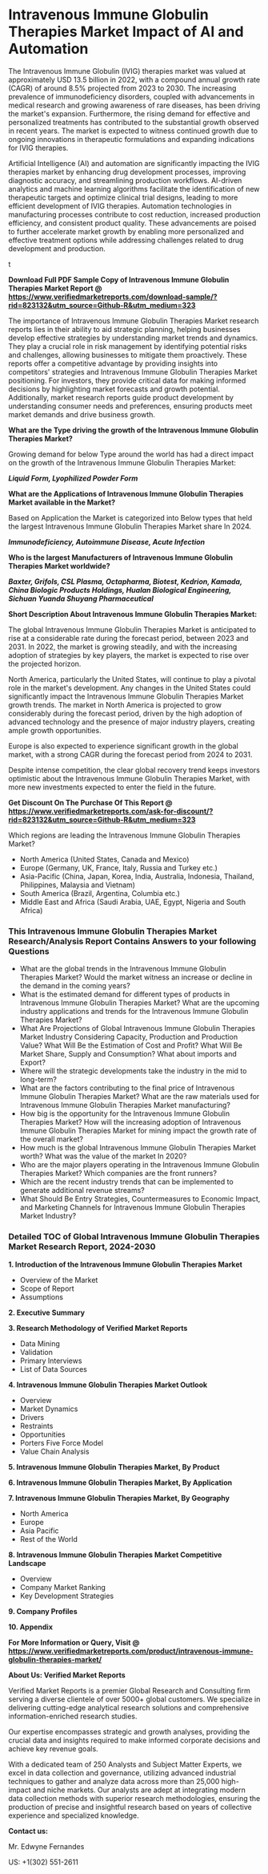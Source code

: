<meta name="title" content="Global  Intravenous Immune Globulin Therapies Market Impact of AI and Automation"><meta name="description" content="  The Intravenous Immune Globulin (IVIG) therapies market was valued at approximately USD 13.5 billion in 2022, with a compound annual growth rate (CAGR) of around 8.5"><meta name="title" content=" Intravenous Immune Globulin Therapies Market Size, Share, Scope, Trends, Growth, Opportunities, Analysis, Forecast"> <h1>Intravenous Immune Globulin Therapies Market Impact of AI and Automation</h1> <p>The Intravenous Immune Globulin (IVIG) therapies market was valued at approximately USD 13.5 billion in 2022, with a compound annual growth rate (CAGR) of around 8.5% projected from 2023 to 2030. The increasing prevalence of immunodeficiency disorders, coupled with advancements in medical research and growing awareness of rare diseases, has been driving the market's expansion. Furthermore, the rising demand for effective and personalized treatments has contributed to the substantial growth observed in recent years. The market is expected to witness continued growth due to ongoing innovations in therapeutic formulations and expanding indications for IVIG therapies.</p> <p>Artificial Intelligence (AI) and automation are significantly impacting the IVIG therapies market by enhancing drug development processes, improving diagnostic accuracy, and streamlining production workflows. AI-driven analytics and machine learning algorithms facilitate the identification of new therapeutic targets and optimize clinical trial designs, leading to more efficient development of IVIG therapies. Automation technologies in manufacturing processes contribute to cost reduction, increased production efficiency, and consistent product quality. These advancements are poised to further accelerate market growth by enabling more personalized and effective treatment options while addressing challenges related to drug development and production.</p> t</p><p id="" class=""><strong>Download Full PDF Sample Copy of Intravenous Immune Globulin Therapies Market Report @ <a href="https://www.verifiedmarketreports.com/download-sample/?rid=823132&utm_source=Github-R&utm_medium=323" target="_blank">https://www.verifiedmarketreports.com/download-sample/?rid=823132&utm_source=Github-R&utm_medium=323</a></strong></p><p>The importance of&nbsp;Intravenous Immune Globulin Therapies Market research reports lies in their ability to aid strategic planning, helping businesses develop effective strategies by understanding market trends and dynamics. They play a crucial role in risk management by identifying potential risks and challenges, allowing businesses to mitigate them proactively. These reports offer a competitive advantage by providing insights into competitors' strategies and Intravenous Immune Globulin Therapies Market positioning. For investors, they provide critical data for making informed decisions by highlighting market forecasts and growth potential. Additionally, market research reports guide product development by understanding consumer needs and preferences, ensuring products meet market demands and drive business growth.</p><p><strong>What are the&nbsp;Type driving the growth of the Intravenous Immune Globulin Therapies Market?</strong></p><p id="" class="">Growing demand for below Type around the world has had a direct impact on the growth of the Intravenous Immune Globulin Therapies Market:</p><em><strong>Liquid Form, Lyophilized Powder Form</strong></em></p><strong>What are the&nbsp;Applications&nbsp;of Intravenous Immune Globulin Therapies Market available in the Market?</strong></p><p id="" class="">Based on Application the Market is categorized into Below types that held the largest Intravenous Immune Globulin Therapies Market share In 2024.</p><em><strong>Immunodeficiency, Autoimmune Disease, Acute Infection</strong></em></p><strong>Who is the largest Manufacturers of Intravenous Immune Globulin Therapies Market worldwide?</strong></p><p><em><strong>Baxter, Grifols, CSL Plasma, Octapharma, Biotest, Kedrion, Kamada, China Biologic Products Holdings, Hualan Biological Engineering, Sichuan Yuanda Shuyang Pharmaceutical</strong></em></p><p id="" class=""><strong>Short Description About Intravenous Immune Globulin Therapies Market:</strong></p><p>The global Intravenous Immune Globulin Therapies Market is anticipated to rise at a considerable rate during the forecast period, between 2023 and 2031. In 2022, the market is growing steadily, and with the increasing adoption of strategies by key players, the market is expected to rise over the projected horizon.</p><p>North America, particularly the United States, will continue to play a pivotal role in the market's development. Any changes in the United States could significantly impact the Intravenous Immune Globulin Therapies Market growth trends. The market in North America is projected to grow considerably during the forecast period, driven by the high adoption of advanced technology and the presence of major industry players, creating ample growth opportunities.</p><p>Europe is also expected to experience significant growth in the global market, with a strong CAGR during the forecast period from 2024 to 2031.</p><p>Despite intense competition, the clear global recovery trend keeps investors optimistic about the Intravenous Immune Globulin Therapies Market, with more new investments expected to enter the field in the future.</p><p id="" class=""><strong>Get Discount On The Purchase Of This Report @ <a href="https://www.verifiedmarketreports.com/ask-for-discount/?rid=823132&utm_source=Github-R&utm_medium=323" target="_blank">https://www.verifiedmarketreports.com/ask-for-discount/?rid=823132&utm_source=Github-R&utm_medium=323</a></strong></p>Which regions are leading the Intravenous Immune Globulin Therapies Market?</p><ul><li>North America (United States, Canada and Mexico)</li><li>Europe (Germany, UK, France, Italy, Russia and Turkey etc.)</li><li>Asia-Pacific (China, Japan, Korea, India, Australia, Indonesia, Thailand, Philippines, Malaysia and Vietnam)</li><li>South America (Brazil, Argentina, Columbia etc.)</li><li>Middle East and Africa (Saudi Arabia, UAE, Egypt, Nigeria and South Africa)</li></ul><h3 id="" class="">This Intravenous Immune Globulin Therapies Market Research/Analysis Report Contains Answers to your following Questions</h3><ul><li>What are the global trends in the Intravenous Immune Globulin Therapies Market? Would the market witness an increase or decline in the demand in the coming years?</li><li>What is the estimated demand for different types of products in Intravenous Immune Globulin Therapies Market? What are the upcoming industry applications and trends for the Intravenous Immune Globulin Therapies Market?</li><li>What Are Projections of Global Intravenous Immune Globulin Therapies Market Industry Considering Capacity, Production and Production Value? What Will Be the Estimation of Cost and Profit? What Will Be Market Share, Supply and Consumption? What about imports and Export?</li><li>Where will the strategic developments take the industry in the mid to long-term?</li><li>What are the factors contributing to the final price of Intravenous Immune Globulin Therapies Market? What are the raw materials used for Intravenous Immune Globulin Therapies Market manufacturing?</li><li>How big is the opportunity for the Intravenous Immune Globulin Therapies Market? How will the increasing adoption of Intravenous Immune Globulin Therapies Market for mining impact the growth rate of the overall market?</li><li>How much is the global Intravenous Immune Globulin Therapies Market worth? What was the value of the market In 2020?</li><li>Who are the major players operating in the Intravenous Immune Globulin Therapies Market? Which companies are the front runners?</li><li>Which are the recent industry trends that can be implemented to generate additional revenue streams?</li><li>What Should Be Entry Strategies, Countermeasures to Economic Impact, and Marketing Channels for Intravenous Immune Globulin Therapies Market Industry?</li></ul><h3 id="" class="">Detailed TOC of Global Intravenous Immune Globulin Therapies Market Research Report, 2024-2030</h3><p id="" class=""><strong>1. Introduction of the Intravenous Immune Globulin Therapies Market</strong></p><ul><li>Overview of the Market</li><li>Scope of Report</li><li>Assumptions</li></ul><p id="" class=""><strong>2. Executive Summary</strong></p><p id="" class=""><strong>3. Research Methodology of Verified Market Reports</strong></p><ul><li>Data Mining</li><li>Validation</li><li>Primary Interviews</li><li>List of Data Sources</li></ul><p id="" class=""><strong>4. Intravenous Immune Globulin Therapies Market Outlook</strong></p><ul><li>Overview</li><li>Market Dynamics</li><li>Drivers</li><li>Restraints</li><li>Opportunities</li><li>Porters Five Force Model</li><li>Value Chain Analysis</li></ul><p id="" class=""><strong>5. Intravenous Immune Globulin Therapies Market, By Product</strong></p><p id="" class=""><strong>6. Intravenous Immune Globulin Therapies Market, By Application</strong></p><p id="" class=""><strong>7. Intravenous Immune Globulin Therapies Market, By Geography</strong></p><ul><li>North America</li><li>Europe</li><li>Asia Pacific</li><li>Rest of the World</li></ul><p id="" class=""><strong>8. Intravenous Immune Globulin Therapies Market Competitive Landscape</strong></p><ul><li>Overview</li><li>Company Market Ranking</li><li>Key Development Strategies</li></ul><p id="" class=""><strong>9. Company Profiles</strong></p><p id="" class=""><strong>10. Appendix</strong></p><p id="" class=""><strong>For More Information or Query, Visit @ <a href="https://www.verifiedmarketreports.com/product/intravenous-immune-globulin-therapies-market/" target="_blank">https://www.verifiedmarketreports.com/product/intravenous-immune-globulin-therapies-market/</a></strong></p><p id="" class=""><strong>About Us: Verified Market Reports</strong></p><p id="" class="">Verified Market Reports is a premier Global Research and Consulting firm serving a diverse clientele of over 5000+ global customers. We specialize in delivering cutting-edge analytical research solutions and comprehensive information-enriched research studies.</p><p id="" class="">Our expertise encompasses strategic and growth analyses, providing the crucial data and insights required to make informed corporate decisions and achieve key revenue goals.</p><p id="" class="">With a dedicated team of 250 Analysts and Subject Matter Experts, we excel in data collection and governance, utilizing advanced industrial techniques to gather and analyze data across more than 25,000 high-impact and niche markets. Our analysts are adept at integrating modern data collection methods with superior research methodologies, ensuring the production of precise and insightful research based on years of collective experience and specialized knowledge.</p><p id="" class=""><strong>Contact us:</strong></p><p id="" class="">Mr. Edwyne Fernandes</p><p id="" class="">US: +1(302) 551-2611</p>